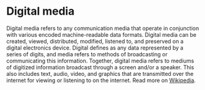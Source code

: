 # Digital media

Digital media refers to any communication media that operate in conjunction with various encoded machine-readable data formats. Digital media can be created, viewed, distributed, modified, listened to, and preserved on a digital electronics device. Digital defines as any data represented by a series of digits, and media refers to methods of broadcasting or communicating this information. Together, digital media refers to mediums of digitized information broadcast through a screen and/or a speaker. This also includes text, audio, video, and graphics that are transmitted over the internet for viewing or listening to on the internet. Read more on [Wikipedia](https://en.wikipedia.org/wiki/Digital_media).
